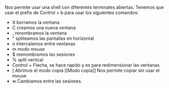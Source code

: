 Nos permite usar una shell con diferentes terminales abiertas.
Tenemos que usar el prefix de Control + b para usar los siguientes comandos:
- X borramos la ventana
- C creamos una nueva ventana
- , renombramos la ventana
- " spliteamos las pantallas en horizontal
- o intercalamos entre ventanas
- m modo mouse
- $ reenombramos las sesiones
- % split vertical
- Control + Flecha, se hace rapido y es para redimensionar las ventanas.
- [ Abrimos el modo copia [[Modo copia]] Nos permite copiar sin usar el mouse
- w Cambiamos entre las sesiones.